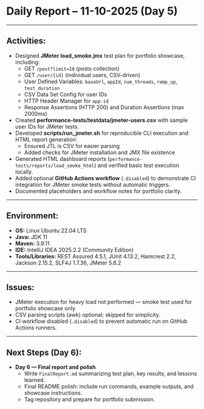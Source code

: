 # Daily Report – 11-10-2025 (Day 5)

---

## Activities:

* Designed **JMeter load_smoke.jmx** test plan for portfolio showcase, including:
    * GET `/post?limit=10` (posts collection)
    * GET `/user/{id}` (individual users, CSV-driven)
    * User Defined Variables: `baseUrl`, `appId`, `num_threads`, `ramp_up`, `test_duration`
    * CSV Data Set Config for user IDs
    * HTTP Header Manager for `app-id`
    * Response Assertions (HTTP 200) and Duration Assertions (max 2000ms)
* Created **performance-tests/testdata/jmeter-users.csv** with sample user IDs for JMeter tests.
* Developed **scripts/run_jmeter.sh** for reproducible CLI execution and HTML report generation:
    * Ensured JTL is CSV for easier parsing
    * Added checks for JMeter installation and JMX file existence
* Generated HTML dashboard reports (`performance-tests/reports/load_smoke_html`) and verified basic test execution locally.
* Added optional **GitHub Actions workflow** (`.disabled`) to demonstrate CI integration for JMeter smoke tests without automatic triggers.
* Documented placeholders and workflow notes for portfolio clarity.

---

## Environment:

* **OS:** Linux Ubuntu 22.04 LTS
* **Java:** JDK 11
* **Maven:** 3.9.11
* **IDE:** IntelliJ IDEA 2025.2.2 (Community Edition)
* **Tools/Libraries:** REST Assured 4.5.1, JUnit 4.13.2, Hamcrest 2.2, Jackson 2.15.2, SLF4J 1.7.36, JMeter 5.6.2

---

## Issues:

* JMeter execution for heavy load not performed — smoke test used for portfolio showcase only.
* CSV parsing scripts (awk) optional; skipped for simplicity.
* CI workflow disabled (`.disabled`) to prevent automatic run on GitHub Actions runners.

---

## Next Steps (Day 6):

* **Day 6 — Final report and polish**
    - Write `FinalReport.md` summarizing test plan, key results, and lessons learned.
    - Final README polish: include run commands, example outputs, and showcase instructions.
    - Tag repository and prepare for portfolio submission.
